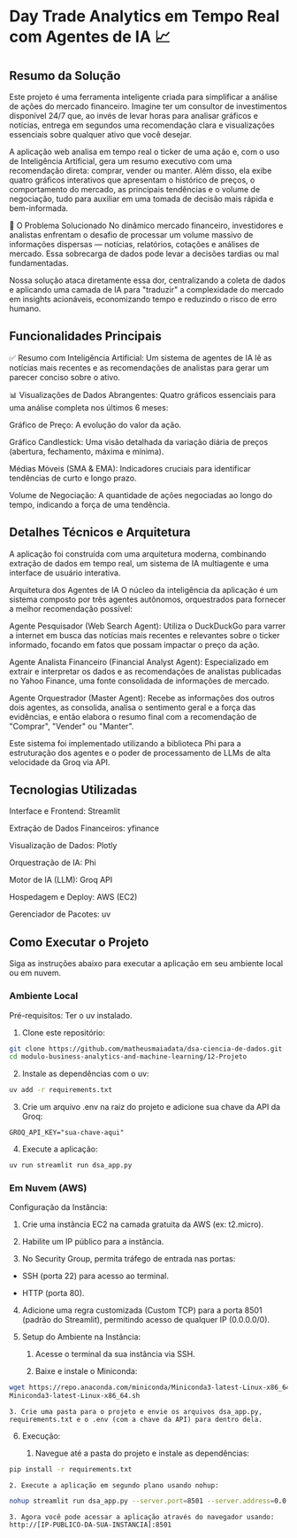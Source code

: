 # Day Trade Analytics em Tempo Real com Agentes de IA 📈

## Resumo da Solução
Este projeto é uma ferramenta inteligente criada para simplificar a análise de ações do mercado financeiro. Imagine ter um consultor de investimentos disponível 24/7 que, ao invés de levar horas para analisar gráficos e notícias, entrega em segundos uma recomendação clara e visualizações essenciais sobre qualquer ativo que você desejar.

A aplicação web analisa em tempo real o ticker de uma ação e, com o uso de Inteligência Artificial, gera um resumo executivo com uma recomendação direta: comprar, vender ou manter. Além disso, ela exibe quatro gráficos interativos que apresentam o histórico de preços, o comportamento do mercado, as principais tendências e o volume de negociação, tudo para auxiliar em uma tomada de decisão mais rápida e bem-informada.

🎯 O Problema Solucionado
No dinâmico mercado financeiro, investidores e analistas enfrentam o desafio de processar um volume massivo de informações dispersas — notícias, relatórios, cotações e análises de mercado. Essa sobrecarga de dados pode levar a decisões tardias ou mal fundamentadas.

Nossa solução ataca diretamente essa dor, centralizando a coleta de dados e aplicando uma camada de IA para "traduzir" a complexidade do mercado em insights acionáveis, economizando tempo e reduzindo o risco de erro humano.

## Funcionalidades Principais
✅ Resumo com Inteligência Artificial: Um sistema de agentes de IA lê as notícias mais recentes e as recomendações de analistas para gerar um parecer conciso sobre o ativo.

📊 Visualizações de Dados Abrangentes: Quatro gráficos essenciais para uma análise completa nos últimos 6 meses:

Gráfico de Preço: A evolução do valor da ação.

Gráfico Candlestick: Uma visão detalhada da variação diária de preços (abertura, fechamento, máxima e mínima).

Médias Móveis (SMA & EMA): Indicadores cruciais para identificar tendências de curto e longo prazo.

Volume de Negociação: A quantidade de ações negociadas ao longo do tempo, indicando a força de uma tendência.

## Detalhes Técnicos e Arquitetura
A aplicação foi construída com uma arquitetura moderna, combinando extração de dados em tempo real, um sistema de IA multiagente e uma interface de usuário interativa.

Arquitetura dos Agentes de IA
O núcleo da inteligência da aplicação é um sistema composto por três agentes autônomos, orquestrados para fornecer a melhor recomendação possível:

Agente Pesquisador (Web Search Agent): Utiliza o DuckDuckGo para varrer a internet em busca das notícias mais recentes e relevantes sobre o ticker informado, focando em fatos que possam impactar o preço da ação.

Agente Analista Financeiro (Financial Analyst Agent): Especializado em extrair e interpretar os dados e as recomendações de analistas publicadas no Yahoo Finance, uma fonte consolidada de informações de mercado.

Agente Orquestrador (Master Agent): Recebe as informações dos outros dois agentes, as consolida, analisa o sentimento geral e a força das evidências, e então elabora o resumo final com a recomendação de "Comprar", "Vender" ou "Manter".

Este sistema foi implementado utilizando a biblioteca Phi para a estruturação dos agentes e o poder de processamento de LLMs de alta velocidade da Groq via API.

## Tecnologias Utilizadas
Interface e Frontend: Streamlit

Extração de Dados Financeiros: yfinance

Visualização de Dados: Plotly

Orquestração de IA: Phi

Motor de IA (LLM): Groq API

Hospedagem e Deploy: AWS (EC2)

Gerenciador de Pacotes: uv

## Como Executar o Projeto
Siga as instruções abaixo para executar a aplicação em seu ambiente local ou em nuvem.

### Ambiente Local
Pré-requisitos: Ter o uv instalado.

1. Clone este repositório:

```bash
git clone https://github.com/matheusmaiadata/dsa-ciencia-de-dados.git
cd modulo-business-analytics-and-machine-learning/12-Projeto
```

2. Instale as dependências com o uv:

```bash
uv add -r requirements.txt
```

3. Crie um arquivo .env na raiz do projeto e adicione sua chave da API da Groq:

```
GROQ_API_KEY="sua-chave-aqui"
```

4. Execute a aplicação:

```bash
uv run streamlit run dsa_app.py
```

### Em Nuvem (AWS)
Configuração da Instância:

1. Crie uma instância EC2 na camada gratuita da AWS (ex: t2.micro).

2. Habilite um IP público para a instância.

3. No Security Group, permita tráfego de entrada nas portas:

- SSH (porta 22) para acesso ao terminal.

- HTTP (porta 80).

4. Adicione uma regra customizada (Custom TCP) para a porta 8501 (padrão do Streamlit), permitindo acesso de qualquer IP (0.0.0.0/0).

5. Setup do Ambiente na Instância:

    1. Acesse o terminal da sua instância via SSH.

    2. Baixe e instale o Miniconda:

```bash
wget https://repo.anaconda.com/miniconda/Miniconda3-latest-Linux-x86_64.sh
Miniconda3-latest-Linux-x86_64.sh
```

    3. Crie uma pasta para o projeto e envie os arquivos dsa_app.py, requirements.txt e o .env (com a chave da API) para dentro dela.

6. Execução:

    1. Navegue até a pasta do projeto e instale as dependências:

```bash
pip install -r requirements.txt
```

    2. Execute a aplicação em segundo plano usando nohup:

```bash
nohup streamlit run dsa_app.py --server.port=8501 --server.address=0.0.0.0 &
```

    3. Agora você pode acessar a aplicação através do navegador usando: http://[IP-PUBLICO-DA-SUA-INSTANCIA]:8501